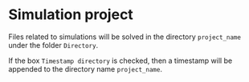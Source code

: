 # Simulation project

Files related to simulations will be solved in the directory `project_name` 
under the folder `Directory`.

If the box `Timestamp directory` is checked, then a timestamp will be appended 
to the directory name `project_name`.
